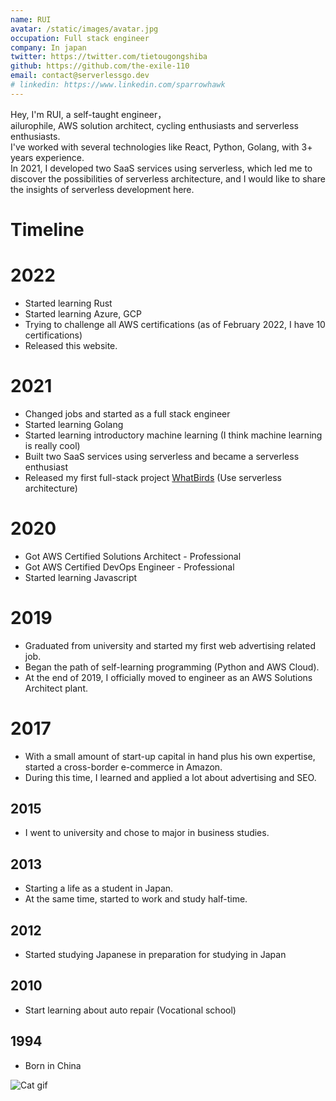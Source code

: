 ```yaml
---
name: RUI
avatar: /static/images/avatar.jpg
occupation: Full stack engineer
company: In japan
twitter: https://twitter.com/tietougongshiba
github: https://github.com/the-exile-110
email: contact@serverlessgo.dev
# linkedin: https://www.linkedin.com/sparrowhawk
---
```


Hey, I'm RUI, a self-taught engineer，\
ailurophile, AWS solution architect, cycling enthusiasts and serverless enthusiasts. \
I've worked with several technologies like React, Python, Golang, with 3+ years experience. \
In 2021, I developed two SaaS services using serverless, which led me to discover the possibilities of serverless architecture, and I would like to share the insights of serverless development here.

# Timeline

# 2022

- Started learning Rust
- Started learning Azure, GCP
- Trying to challenge all AWS certifications (as of February 2022, I have 10 certifications)
- Released this website.

# 2021

- Changed jobs and started as a full stack engineer
- Started learning Golang
- Started learning introductory machine learning (I think machine learning is really cool)
- Built two SaaS services using serverless and became a serverless enthusiast
- Released my first full-stack project [WhatBirds](https://www.whatbirds.com/) (Use serverless architecture)

# 2020

- Got AWS Certified Solutions Architect - Professional
- Got AWS Certified DevOps Engineer - Professional
- Started learning Javascript

# 2019

- Graduated from university and started my first web advertising related job.
- Began the path of self-learning programming (Python and AWS Cloud).
- At the end of 2019, I officially moved to engineer as an AWS Solutions Architect plant.

# 2017

- With a small amount of start-up capital in hand plus his own expertise, started a cross-border e-commerce in Amazon.
- During this time, I learned and applied a lot about advertising and SEO.

## 2015

- I went to university and chose to major in business studies.

## 2013

- Starting a life as a student in Japan.
- At the same time, started to work and study half-time.

## 2012

- Started studying Japanese in preparation for studying in Japan

## 2010

- Start learning about auto repair (Vocational school)

## 1994

- Born in China

![Cat gif](/static/images/cat_gif.gif 'Cat gif')
